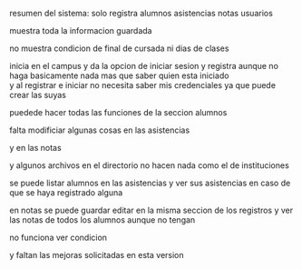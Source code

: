 resumen del sistema:
solo registra alumnos asistencias  notas usuarios

muestra toda la informacion guardada
 
no muestra condicion  de final de cursada ni dias de clases



inicia en el campus y da la opcion de iniciar sesion y registra aunque no haga basicamente nada  mas que saber quien esta iniciado   
y al registrar  e iniciar no necesita saber mis credenciales ya que puede crear las suyas 

puedede hacer todas las funciones de la seccion alumnos

falta modificiar algunas cosas en las asistencias

y en las notas

y algunos archivos en el directorio no hacen nada  como el de instituciones


se puede listar alumnos en las asistencias y ver sus asistencias en caso de que se haya registrado alguna

en notas se puede guardar editar en la misma seccion de los registros y ver las notas de todos los alumnos aunque no tengan

no funciona ver condicion

y faltan las mejoras solicitadas en esta version